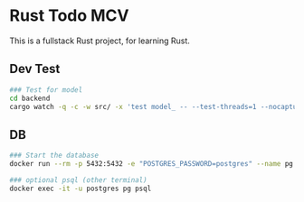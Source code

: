 # Rust Todo MCV

This is a fullstack Rust project, for learning Rust.

## Dev Test

```sh
### Test for model
cd backend
cargo watch -q -c -w src/ -x 'test model_ -- --test-threads=1 --nocapture'
```

## DB

```sh
### Start the database
docker run --rm -p 5432:5432 -e "POSTGRES_PASSWORD=postgres" --name pg postgres:14

### optional psql (other terminal)
docker exec -it -u postgres pg psql
```
